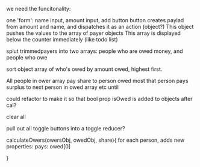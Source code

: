 we need the funcitonality:

one 'form': name input, amount input, add button
button creates paylad from amount and name, and dispatches it as an action (object?)
This object pushes the values to the array of payer objects
This array is displayed below the counter immediately (like todo list)


splut trimmedpayers into two arrays: people who are owed money, and people who owe

sort object array of who's owed by amount owed, highest first. 

All people in ower array pay share to person owed most
that person pays surplus to next person in owed array 
etc until 

could refactor to make it so that bool prop isOwed is added to objects after cal? 

clear all 

pull out all toggle buttons into a toggle reducer?


calculateOwers(owersObj, owedObj, share){
for each person, adds new properties:
    pays: owed[0]
  
}